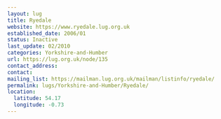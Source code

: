 ```yaml
---
layout: lug
title: Ryedale
website: https://www.ryedale.lug.org.uk
established_date: 2006/01
status: Inactive
last_update: 02/2010
categories: Yorkshire-and-Humber
url: https://lug.org.uk/node/135
contact_address:
contact:
mailing_list: https://mailman.lug.org.uk/mailman/listinfo/ryedale/
permalink: lugs/Yorkshire-and-Humber/Ryedale/
location:
  latitude: 54.17
  longitude: -0.73
---
```

